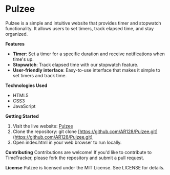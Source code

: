 # Pulzee

Pulzee is a simple and intuitive website that provides timer and stopwatch functionality. It allows users to set timers, track elapsed time, and stay organized.

****Features****
- **Timer**: Set a timer for a specific duration and receive notifications when time's up.
- **Stopwatch**: Track elapsed time with our stopwatch feature.
- **User-friendly interface**: Easy-to-use interface that makes it simple to set timers and track time.

****Technologies Used****
- HTML5
- CSS3
- JavaScript

****Getting Started****
1. Visit the live website: [Pulzee](https://pulzee.netlify.app/)
2. Clone the repository: git clone [https://github.com/AR128/Pulzee.git](https://github.com/AR128/Pulzee.git)
3. Open index.html in your web browser to run locally.

****Contributing****
Contributions are welcome! If you'd like to contribute to TimeTracker, please fork the repository and submit a pull request.

****License****
Pulzee is licensed under the MIT License. See LICENSE for details.
